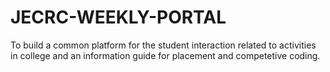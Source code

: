 # JECRC-WEEKLY-PORTAL
To build a common platform for the student interaction related to activities in college and an information guide for  placement and competetive coding.
